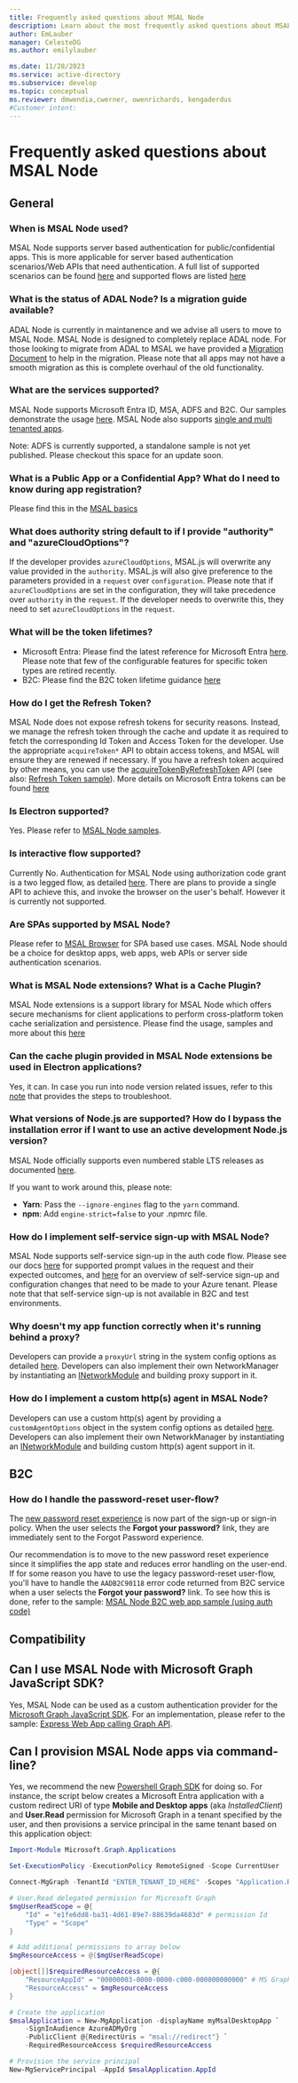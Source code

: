 ```yaml
---
title: Frequently asked questions about MSAL Node
description: Learn about the most frequently asked questions about MSAL Node.
author: EmLauber
manager: CelesteDG
ms.author: emilylauber

ms.date: 11/28/2023
ms.service: active-directory
ms.subservice: develop
ms.topic: conceptual
ms.reviewer: dmwendia,cwerner, owenrichards, kengaderdus
#Customer intent: 
---
```


# Frequently asked questions about MSAL Node

## General

### When is MSAL Node used?

MSAL Node supports server based authentication for public/confidential apps. This is more applicable for server based authentication scenarios/Web APIs that need authentication. A full list of supported scenarios can be found [here](https://github.com/AzureAD/microsoft-authentication-library-for-js/tree/master/lib/msal-node#scenarios-supported) and supported flows are listed [here](https://github.com/AzureAD/microsoft-authentication-library-for-js/tree/master/lib/msal-node#oauth20-grant-types-supported)

### What is the status of ADAL Node? Is a migration guide available?

ADAL Node is currently in maintanence and we advise all users to move to MSAL Node. MSAL Node is designed to completely replace ADAL node. For those looking to migrate from ADAL to MSAL we have provided a [Migration Document](./migration.md) to help in the migration. Please note that all apps may not have a smooth migration as this is complete overhaul of the old functionality.

### What are the services supported?

MSAL Node supports Microsoft Entra ID, MSA, ADFS and B2C. Our samples demonstrate the usage [here](https://github.com/AzureAD/microsoft-authentication-library-for-js/tree/dev/samples/msal-node-samples/standalone-samples). MSAL Node also supports [single and multi tenanted apps](/entra/identity-platform/single-and-multi-tenant-apps).

Note: ADFS is currently supported, a standalone sample is not yet published. Please checkout this space for an update soon.

### What is a Public App or a Confidential App? What do I need to know during app registration?

Please find this in the [MSAL basics](https://github.com/AzureAD/microsoft-authentication-library-for-js/tree/dev/lib/msal-node#msal-basics)

### What does authority string default to if I provide "authority" and "azureCloudOptions"?

If the developer provides `azureCloudOptions`, MSAL.js will overwrite any value provided in the `authority`. MSAL.js will also give preference to the parameters provided in a `request` over `configuration`. Please note that if `azureCloudOptions` are set in the configuration, they will take precedence over `authority` in the `request`. If the developer needs to overwrite this, they need to set `azureCloudOptions` in the `request`.

### What will be the token lifetimes?

* Microsoft Entra: Please find the latest reference for Microsoft Entra [here](/entra/identity-platform/configurable-token-lifetimes). Please note that few of the configurable features for specific token types are retired recently.
* B2C: Please find the B2C token lifetime guidance [here](/azure/active-directory-b2c/tokens-overview#configuration)

### How do I get the Refresh Token?

MSAL Node does not expose refresh tokens for security reasons. Instead, we manage the refresh token through the cache and update it as required to fetch the corresponding Id Token and Access Token for the developer. Use the appropriate `acquireToken*` API to obtain access tokens, and MSAL will ensure they are renewed if necessary. If you have a refresh token acquired by other means, you can use the [acquireTokenByRefreshToken](/javascript/api/@azure/msal-node/confidentialclientapplication#@azure-msal-node-confidentialclientapplication-acquiretokenbyrefreshtoken) API (see also: [Refresh Token sample](https://github.com/AzureAD/microsoft-authentication-library-for-js/tree/dev/samples/msal-node-samples/refresh-token)). More details on Microsoft Entra tokens can be found [here](/entra/identity-platform/security-tokens)

### Is Electron supported?

Yes. Please refer to [MSAL Node samples](https://github.com/AzureAD/microsoft-authentication-library-for-js/tree/dev/samples/msal-node-samples).

### Is interactive flow supported?

Currently No. Authentication for MSAL Node using authorization code grant is a two legged flow, as detailed [here](./request.md). There are plans to provide a single API to achieve this, and invoke the browser on the user's behalf. However it is currently not supported.

### Are SPAs supported by MSAL Node?

Please refer to [MSAL Browser](https://github.com/AzureAD/microsoft-authentication-library-for-js/tree/dev/lib/msal-browser) for SPA based use cases. MSAL Node should be a choice for desktop apps, web apps, web APIs or server side authentication scenarios.

### What is MSAL Node extensions? What is a Cache Plugin?

MSAL Node extensions is a support library for MSAL Node which offers secure mechanisms for client applications to perform cross-platform token cache serialization and persistence. Please find the usage, samples and more about this [here](https://github.com/AzureAD/microsoft-authentication-library-for-js/tree/dev/extensions)

### Can the cache plugin provided in MSAL Node extensions be used in Electron applications?

Yes, it can. In case you run into node version related issues, refer to this [note](./extensions.md#note-for-electron-developers) that provides the steps to troubleshoot.

### What versions of Node.js are supported? How do I bypass the installation error if I want to use an active development Node.js version?

MSAL Node officially supports even numbered stable LTS releases as documented [here](https://github.com/AzureAD/microsoft-authentication-library-for-js/tree/dev/lib/msal-node#node-version-support).

If you want to work around this, please note:
- **Yarn**: Pass the `--ignore-engines` flag to the `yarn` command.
- **npm**: Add `engine-strict=false` to your .npmrc file.

### How do I implement self-service sign-up with MSAL Node?

MSAL Node supports self-service sign-up in the auth code flow. Please see our docs [here](/javascript/api/@azure/msal-node/authorizationurlrequest) for supported prompt values in the request and their expected outcomes, and [here](https://aka.ms/s3u) for an overview of self-service sign-up and configuration changes that need to be made to your Azure tenant. Please note that that self-service sign-up is not available in B2C and test environments.

### Why doesn't my app function correctly when it's running behind a proxy?

Developers can provide a `proxyUrl` string in the system config options as detailed [here](./configuration.md#system-config-options). Developers can also implement their own NetworkManager by instantiating an [INetworkModule](https://azuread.github.io/microsoft-authentication-library-for-js/ref/interfaces/_azure_msal_node.INetworkModule.html) and building proxy support in it.

### How do I implement a custom http(s) agent in MSAL Node?

Developers can use a custom http(s) agent by providing a `customAgentOptions` object in the system config options as detailed [here](https://github.com/AzureAD/microsoft-authentication-library-for-js/blob/dev/lib/msal-node/docs/configuration.md#system-config-options). Developers can also implement their own NetworkManager by instantiating an [INetworkModule](https://azuread.github.io/microsoft-authentication-library-for-js/ref/interfaces/_azure_msal_node.INetworkModule.html) and building custom http(s) agent support in it.

## B2C

### How do I handle the password-reset user-flow?

The [new password reset experience](/azure/active-directory-b2c/add-password-reset-policy?pivots=b2c-user-flow#self-service-password-reset-recommended) is now part of the sign-up or sign-in policy. When the user selects the **Forgot your password?** link, they are immediately sent to the Forgot Password experience.

Our recommendation is to move to the new password reset experience since it simplifies the app state and reduces error handling on the user-end. If for some reason you have to use the legacy password-reset user-flow, you'll have to handle the `AADB2C90118` error code returned from B2C service when a user selects the **Forgot your password?** link. To see how this is done, refer to the sample: [MSAL Node B2C web app sample (using auth code)](https://github.com/AzureAD/microsoft-authentication-library-for-js/tree/dev/samples/msal-node-samples/b2c-user-flows)

## Compatibility

## Can I use MSAL Node with Microsoft Graph JavaScript SDK?

Yes, MSAL Node can be used as a custom authentication provider for the [Microsoft Graph JavaScript SDK](https://github.com/microsoftgraph/msgraph-sdk-javascript). For an implementation, please refer to the sample: [Express Web App calling Graph API](https://github.com/Azure-Samples/ms-identity-javascript-nodejs-tutorial/tree/main/2-Authorization/1-call-graph).

## Can I provision MSAL Node apps via command-line?

Yes, we recommend the new [Powershell Graph SDK](https://github.com/microsoftgraph/msgraph-sdk-powershell) for doing so. For instance, the script below creates a Microsoft Entra application with a custom redirect URI of type **Mobile and Desktop apps** (aka *InstalledClient*) and **User.Read** permission for Microsoft Graph in a tenant specified by the user, and then provisions a service principal in the same tenant based on this application object:

```Powershell
Import-Module Microsoft.Graph.Applications

Set-ExecutionPolicy -ExecutionPolicy RemoteSigned -Scope CurrentUser

Connect-MgGraph -TenantId "ENTER_TENANT_ID_HERE" -Scopes "Application.ReadWrite.All"

# User.Read delegated permission for Microsoft Graph
$mgUserReadScope = @{
    "Id" = "e1fe6dd8-ba31-4d61-89e7-88639da4683d" # permission Id
    "Type" = "Scope"
}

# Add additional permissions to array below
$mgResourceAccess = @($mgUserReadScope)

[object[]]$requiredResourceAccess = @{
    "ResourceAppId" = "00000003-0000-0000-c000-000000000000" # MS Graph App Id
    "ResourceAccess" = $mgResourceAccess
}

# Create the application
$msalApplication = New-MgApplication -displayName myMsalDesktopApp `
    -SignInAudience AzureADMyOrg `
    -PublicClient @{RedirectUris = "msal://redirect"} `
    -RequiredResourceAccess $requiredResourceAccess

# Provision the service principal
New-MgServicePrincipal -AppId $msalApplication.AppId
```

